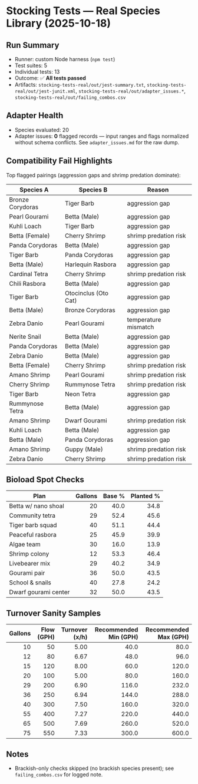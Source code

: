 # Stocking Tests — Real Species Library (2025-10-18)

## Run Summary
- Runner: custom Node harness (`npm test`)
- Test suites: 5
- Individual tests: 13
- Outcome: ✅ **All tests passed**
- Artifacts: `stocking-tests-real/out/jest-summary.txt`, `stocking-tests-real/out/jest-junit.xml`, `stocking-tests-real/out/adapter_issues.*`, `stocking-tests-real/out/failing_combos.csv`

## Adapter Health
- Species evaluated: 20
- Adapter issues: **0** flagged records — input ranges and flags normalized without schema conflicts. See `adapter_issues.md` for the raw dump.

## Compatibility Fail Highlights
Top flagged pairings (aggression gaps and shrimp predation dominate):

| Species A | Species B | Reason |
| --- | --- | --- |
| Bronze Corydoras | Tiger Barb | aggression gap |
| Pearl Gourami | Betta (Male) | aggression gap |
| Kuhli Loach | Tiger Barb | aggression gap |
| Betta (Female) | Cherry Shrimp | shrimp predation risk |
| Panda Corydoras | Betta (Male) | aggression gap |
| Tiger Barb | Panda Corydoras | aggression gap |
| Betta (Male) | Harlequin Rasbora | aggression gap |
| Cardinal Tetra | Cherry Shrimp | shrimp predation risk |
| Chili Rasbora | Betta (Male) | aggression gap |
| Tiger Barb | Otocinclus (Oto Cat) | aggression gap |
| Betta (Male) | Bronze Corydoras | aggression gap |
| Zebra Danio | Pearl Gourami | temperature mismatch |
| Nerite Snail | Betta (Male) | aggression gap |
| Panda Corydoras | Betta (Male) | aggression gap |
| Zebra Danio | Betta (Male) | aggression gap |
| Betta (Female) | Cherry Shrimp | shrimp predation risk |
| Amano Shrimp | Pearl Gourami | shrimp predation risk |
| Cherry Shrimp | Rummynose Tetra | shrimp predation risk |
| Tiger Barb | Neon Tetra | aggression gap |
| Rummynose Tetra | Betta (Male) | aggression gap |
| Amano Shrimp | Dwarf Gourami | shrimp predation risk |
| Kuhli Loach | Betta (Male) | aggression gap |
| Betta (Male) | Panda Corydoras | aggression gap |
| Amano Shrimp | Guppy (Male) | shrimp predation risk |
| Zebra Danio | Cherry Shrimp | shrimp predation risk |

## Bioload Spot Checks

| Plan | Gallons | Base % | Planted % |
| --- | ---: | ---: | ---: |
| Betta w/ nano shoal | 20 | 40.0 | 34.8 |
| Community tetra | 29 | 52.4 | 45.6 |
| Tiger barb squad | 40 | 51.1 | 44.4 |
| Peaceful rasbora | 25 | 45.9 | 39.9 |
| Algae team | 30 | 16.0 | 13.9 |
| Shrimp colony | 12 | 53.3 | 46.4 |
| Livebearer mix | 29 | 40.2 | 34.9 |
| Gourami pair | 36 | 50.0 | 43.5 |
| School & snails | 40 | 27.8 | 24.2 |
| Dwarf gourami center | 32 | 50.0 | 43.5 |

## Turnover Sanity Samples

| Gallons | Flow (GPH) | Turnover (x/h) | Recommended Min (GPH) | Recommended Max (GPH) |
| ---: | ---: | ---: | ---: | ---: |
| 10 | 50 | 5.00 | 40.0 | 80.0 |
| 12 | 80 | 6.67 | 48.0 | 96.0 |
| 15 | 120 | 8.00 | 60.0 | 120.0 |
| 20 | 100 | 5.00 | 80.0 | 160.0 |
| 29 | 200 | 6.90 | 116.0 | 232.0 |
| 36 | 250 | 6.94 | 144.0 | 288.0 |
| 40 | 300 | 7.50 | 160.0 | 320.0 |
| 55 | 400 | 7.27 | 220.0 | 440.0 |
| 65 | 500 | 7.69 | 260.0 | 520.0 |
| 75 | 550 | 7.33 | 300.0 | 600.0 |

## Notes
- Brackish-only checks skipped (no brackish species present); see `failing_combos.csv` for logged note.
